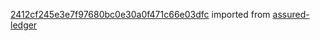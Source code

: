 [2412cf245e3e7f97680bc0e30a0f471c66e03dfc](https://github.com/insolar/assured-ledger/commit/2412cf245e3e7f97680bc0e30a0f471c66e03dfc) imported from [assured-ledger](https://github.com/insolar/assured-ledger)
